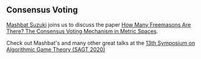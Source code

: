 ## Consensus Voting

[Mashbat Suzuki](https://www.cs.mcgill.ca/~msuzuk4/) joins us to discuss the paper [How Many Freemasons Are There? The Consensus Voting Mechanism in Metric Spaces](https://arxiv.org/abs/2005.12505).

Check out Mashbat's and many other great talks at the [13th Symposium on Algorithmic Game Theory (SAGT 2020)](https://www.uni-augsburg.de/de/fakultaet/mntf/math/prof/opt/team/harks/sagt2020/)
